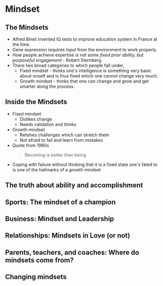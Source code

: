 # Mindset

## The Mindsets

- Alfred Binet invented IQ tests to improve education system in France at the time.
- Gene expression requires input from the environment to work properly.
- How people achieve expertise _is not some fixed prior ability, but purposeful engagement_ - Robert Sternberg.
- There two broad categories to which people fall under,
  - Fixed mindset - thinks one's intelligence is something very basic about
    onself and is thus fixed which one cannot change very much.
  - Growth mindset - thinks that one can change and grow and get smarter along
    the process.

## Inside the Mindsets

- Fixed mindset
  - Dislikes change
  - Needs validation and thinks 
- Growth mindset
  - Relishes challenges which can stretch them
  - Not afraid to fail and learn from mistakes
- Quote from 1960s
  > Becoming is better than being
- Coping with failure without thinking that it is a fixed state one's fated to is one of the hallmarks of a growth mindset

## The truth about ability and accomplishment

## Sports: The mindset of a champion

## Business: Mindset and Leadership

## Relationships: Mindsets in Love (or not)


## Parents, teachers, and coaches: Where do mindsets come from?

## Changing mindsets



